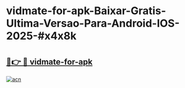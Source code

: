 # vidmate-for-apk-Baixar-Gratis-Ultima-Versao-Para-Android-IOS-2025-#x4x8k

# <h2><a href="https://ainizakaria.my?title=vidmate-for-apk&ref=22M">🔗👉 🔴 vidmate-for-apk</a></h2>

[![acn](https://github.com/user-attachments/assets/0f9c940e-d8b0-45ae-aac7-cd30a18b3e1c)](https://ainizakaria.my?title=vidmate-for-apk&ref=22M)

